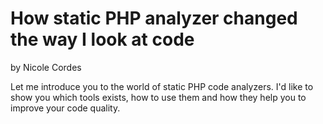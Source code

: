 # How static PHP analyzer changed the way I look at code 
by Nicole Cordes

Let me introduce you to the world of static PHP code analyzers. I'd like to show you which tools exists, how to use them and how they help you to improve your code quality.